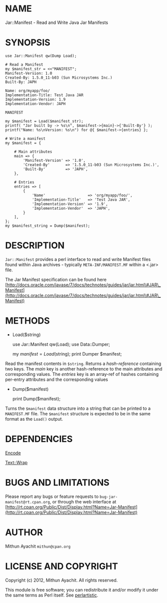 # NAME

Jar::Manifest - Read and Write Java Jar Manifests

# SYNOPSIS

    use Jar::Manifest qw(Dump Load);

    # Read a Manifest
    my $manifest_str = <<"MANIFEST";
    Manifest-Version: 1.0
    Created-By: 1.5.0_11-b03 (Sun Microsystems Inc.)
    Built-By: JAPH

    Name: org/myapp/foo/
    Implementation-Title: Test Java JAR
    Implementation-Version: 1.9
    Implementation-Vendor: JAPH

    MANIFEST

    my $manifest = Load($manifest_str);
    printf( "Jar built by -> %s\n", $manifest->{main}->{'Built-By'} );
    printf("Name: %s\nVersion: %s\n") for @{ $manifest->{entries} };

    # Write a manifest
    my $manifest = {

        # Main attributes
        main => {
            'Manifest-Version' => '1.0',
            'Created-By'       => '1.5.0_11-b03 (Sun Microsystems Inc.)',
            'Built-By'         => 'JAPH',
        },

        # Entries
        entries => [
            {
                'Name'                   => 'org/myapp/foo/',
                'Implementation-Title'   => 'Test Java JAR',
                'Implementation-Version' => '1.9',
                'Implementation-Vendor'  => 'JAPH',
            }
        ],
    };
    my $manifest_string = Dump($manifest);

# DESCRIPTION

`Jar::Manifest` provides a perl interface to read and write Manifest files
found within Java archives - typically `META-INF/MANIFEST.MF` within a <.jar>
file.

The Jar Manifest specification can be found here
[http://docs.oracle.com/javase/7/docs/technotes/guides/jar/jar.html\#JAR\_Manifest](http://docs.oracle.com/javase/7/docs/technotes/guides/jar/jar.html\#JAR\_Manifest)

# METHODS

- Load($string)

    use Jar::Manifest qw(Load);
    use Data::Dumper;

    my $manifest = Load($string);
    print Dumper $manifest;

Read the manifest contents in `$string`. Returns a _hash-reference_
containing two keys. The _main_ key is another hash-reference to the main
attributes and corresponding values. The _entries_ key is an array-ref of
hashes containing per-entry attributes and the corresponding values

- Dump($manifest)

    print Dump($manifest);

Turns the `$manifest` data structure into a string that can be printed to a
`MANIFEST.MF` file. The `$manifest` structure is expected to be in the same
format as the `Load()` output.

# DEPENDENCIES

[Encode](http://search.cpan.org/perldoc?Encode)

[Text::Wrap](http://search.cpan.org/perldoc?Text::Wrap)

# BUGS AND LIMITATIONS

Please report any bugs or feature requests to `bug-jar-manifest@rt.cpan.org`,
or through the web interface at
[http://rt.cpan.org/Public/Dist/Display.html?Name=Jar-Manifest](http://rt.cpan.org/Public/Dist/Display.html?Name=Jar-Manifest)

# AUTHOR

Mithun Ayachit `mithun@cpan.org`

# LICENSE AND COPYRIGHT

Copyright (c) 2012, Mithun Ayachit. All rights reserved.

This module is free software; you can redistribute it and/or modify it under
the same terms as Perl itself. See [perlartistic](http://search.cpan.org/perldoc?perlartistic).
